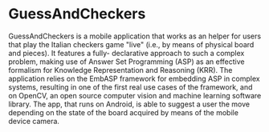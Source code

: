 # GuessAndCheckers
GuessAndCheckers is a mobile application that works as an helper for users that play the
Italian checkers game "live" (i.e., by means of physical board and pieces). It features a fully-
declarative approach to such a complex problem, making use of Answer Set Programming (ASP) as
an effective formalism for Knowledge Representation and Reasoning (KRR). The application relies
on the EmbASP framework for embedding ASP in complex systems, resulting in one of the first real use cases of the framework, and on OpenCV, an open source computer vision and machine learning software library. The app, that runs on Android, is able to suggest a user the move depending on
the state of the board acquired by means of the mobile device camera.
